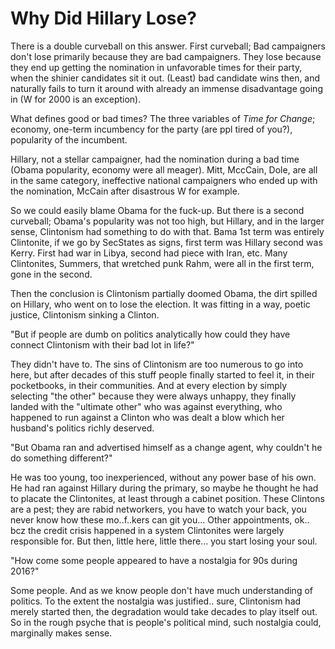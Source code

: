 # Why Did Hillary Lose?

There is a double curveball on this answer. First curveball; Bad
campaigners don't lose primarily because they are bad
campaigners. They lose because they end up getting the nomination in
unfavorable times for their party, when the shinier candidates sit it
out. (Least) bad candidate wins then, and naturally fails to turn it
around with already an immense disadvantage going in (W for 2000 is an
exception).

What defines good or bad times? The three variables of *Time for
Change*; economy, one-term incumbency for the party (are ppl tired of
you?), popularity of the incumbent.

Hillary, not a stellar campaigner, had the nomination during a bad
time (Obama popularity, economy were all meager). Mitt, MccCain, Dole,
are all in the same category, ineffective national campaigners who
ended up with the nomination, McCain after disastrous W for
example.

So we could easily blame Obama for the fuck-up. But there is a second
curveball; Obama's popularity was not too high, but Hillary, and in
the larger sense, Clintonism had something to do with that. Bama 1st
term was entirely Clintonite, if we go by SecStates as signs, first
term was Hillary second was Kerry. First had war in Libya, second had
piece with Iran, etc. Many Clintonites, Summers, that wretched punk
Rahm, were all in the first term, gone in the second.

Then the conclusion is Clintonism partially doomed Obama, the dirt
spilled on Hillary, who went on to lose the election. It was fitting
in a way, poetic justice, Clintonism sinking a Clinton.

"But if people are dumb on politics analytically how could they have
connect Clintonism with their bad lot in life?"

They didn't have to. The sins of Clintonism are too numerous to go
into here, but after decades of this stuff people finally started to
feel it, in their pocketbooks, in their communities. And at every
election by simply selecting "the other" because they were always
unhappy, they finally landed with the "ultimate other" who was against
everything, who happened to run against a Clinton who was dealt a blow
which her husband's politics richly deserved.

"But Obama ran and advertised himself as a change agent, why couldn't
he do something different?"

He was too young, too inexperienced, without any power base of his
own. He had ran against Hillary during the primary, so maybe he
thought he had to placate the Clintonites, at least through a cabinet
position. These Clintons are a pest; they are rabid networkers, you
have to watch your back, you never know how these mo..f..kers can git
you... Other appointments, ok.. bcz the credit crisis happened in a
system Clintonites were largely responsible for. But then, little
here, little there... you start losing your soul. 

"How come some people appeared to have a nostalgia for 90s during 2016?"

Some people. And as we know people don't have much understanding of
politics. To the extent the nostalgia was justified..  sure,
Clintonism had merely started then, the degradation would take decades
to play itself out. So in the rough psyche that is people's political
mind, such nostalgia could, marginally makes sense.

